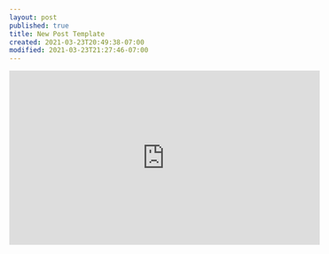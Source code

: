 ```yaml
---
layout: post
published: true
title: New Post Template
created: 2021-03-23T20:49:38-07:00
modified: 2021-03-23T21:27:46-07:00
---
```


<div class="embed-container"><iframe width="560" height="315" src="https://youtu.be/abcdefg" title="YouTube video player" frameborder="0" allow="accelerometer; autoplay; clipboard-write; encrypted-media; gyroscope; picture-in-picture" allowfullscreen></iframe></div>